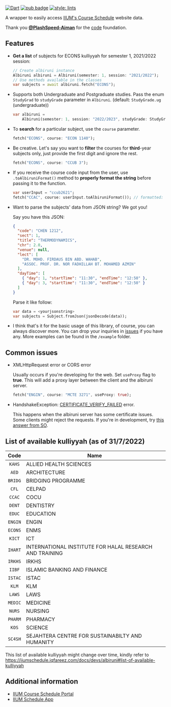 <!--
This README describes the package. If you publish this package to pub.dev,
this README's contents appear on the landing page for your package.

For information about how to write a good package README, see the guide for
[writing package pages](https://dart.dev/guides/libraries/writing-package-pages).

For general information about developing packages, see the Dart guide for
[creating packages](https://dart.dev/guides/libraries/create-library-packages)
and the Flutter guide for
[developing packages and plugins](https://flutter.dev/developing-packages).
-->

[![Dart](https://img.shields.io/badge/dart-%230175C2.svg?logo=dart&logoColor=white)](https://dart.dev/)
[![pub badge](https://img.shields.io/pub/v/albiruni.svg)](https://pub.dev/packages/albiruni)
[![style: lints](https://img.shields.io/badge/style-lints-4BC0F5.svg)](https://pub.dev/packages/lints)

A wrapper to easily access [IIUM's Course Schedule](https://albiruni.iium.edu.my/myapps/StudentOnline/schedule1.php) website data.

Thank you [**@PlashSpeed-Aiman**](https://github.com/PlashSpeed-Aiman) for the [code](https://github.com/PlashSpeed-Aiman/IIUMCourseScheduleApp) foundation.

## Features

- **Get a list** of subjects for ECONS kulliyyah for semester 1, 2021/2022 session:

  ```dart
  // Create albiruni instance
  Albiruni albiruni = Albiruni(semester: 1, session: "2021/2022");
  // Use methods available in the classes
  var subjects = await albiruni.fetch("ECONS");
  ```

- Supports both Undergraduate and Postgraduate studies. Pass the enum `StudyGrad` to `studyGrade` parameter in `Albiruni`. (default: `StudyGrade.ug` (undergraduate))

  ```dart
  var albiruni =
      Albiruni(semester: 1, session: "2022/2023", studyGrade: StudyGrad.pg);
  ```

- To **search** for a particular subject, use the `course` parameter.

  ```dart
  fetch("ECONS", course: "ECON 1140");
  ```

- Be creative. Let's say you want to **filter** the courses for **third**-year subjects only, just provide the first digit and ignore the rest.

  ```dart
  fetch("ECONS", course: "CCUB 3");
  ```

- If you receive the course code input from the user, use `.toAlbiruniFormat()` method to **properly format the string** before passing it to the function.

  ```dart
  var userInput = "ccub2621";
  fetch("CCAC", course: userInput.toAlbiruniFormat()); // formatted: CCUB 2621
  ```

- Want to parse the subjects' data from JSON string? We got you!

  Say you have this JSON:

  ```json
  {
    "code": "CHEN 1212",
    "sect": 1,
    "title": "THERMODYNAMICS",
    "chr": 2.0,
    "venue": null,
    "lect": [
      "DR. MOHD. FIRDAUS BIN ABD. WAHAB",
      "ASSOC. PROF. DR. NOR FADHILLAH BT. MOHAMED AZMIN"
    ],
    "dayTime": [
      { "day": 1, "startTime": "11:30", "endTime": "12:50" },
      { "day": 3, "startTime": "11:30", "endTime": "12:50" }
    ]
  }
  ```

  Parse it like follow:

  ```dart
  var data = <yourjsonstring>
  var subjects = Subject.fromJson(jsonDecode(data));
  ```

- I think that's it for the basic usage of this library, of course, you can always discover more. You can drop your inquiries in [issues](https://github.com/iqfareez/albiruni/issues) if you have any. More examples can be found in the `/example` folder.

## Common issues

- XMLHttpRequest error or CORS error

  Usually occurs if you're developing for the web. Set `useProxy` flag to **true**. This will add a proxy layer between the client and the albiruni server.

  ```dart
  fetch("ENGIN", course: "MCTE 3271", useProxy: true);
  ```

- HandshakeException: [CERTIFICATE_VERIFY_FAILED](https://github.com/iqfareez/iium_schedule/issues/10) error.

  This happens when the albiruni server has some certificate issues. Some clients might reject the requests. If you're in development, try [this answer from SO](https://stackoverflow.com/a/61312927/13617136).

## List of available kulliyyah (as of 31/7/2022)

|  Code   | Name                                                    |
| :-----: | ------------------------------------------------------- |
| `KAHS`  | ALLIED HEALTH SCIENCES                                  |
|  `AED`  | ARCHITECTURE                                            |
| `BRIDG` | BRIDGING PROGRAMME                                      |
|  `CFL`  | CELPAD                                                  |
| `CCAC`  | COCU                                                    |
| `DENT`  | DENTISTRY                                               |
| `EDUC`  | EDUCATION                                               |
| `ENGIN` | ENGIN                                                   |
| `ECONS` | ENMS                                                    |
| `KICT`  | ICT                                                     |
| `IHART` | INTERNATIONAL INSTITUTE FOR HALAL RESEARCH AND TRAINING |
| `IRKHS` | IRKHS                                                   |
| `IIBF`  | ISLAMIC BANKING AND FINANCE                             |
| `ISTAC` | ISTAC                                                   |
|  `KLM`  | KLM                                                     |
| `LAWS`  | LAWS                                                    |
| `MEDIC` | MEDICINE                                                |
| `NURS`  | NURSING                                                 |
| `PHARM` | PHARMACY                                                |
|  `KOS`  | SCIENCE                                                 |
| `SC4SH` | SEJAHTERA CENTRE FOR SUSTAINABILTY AND HUMANITY         |

This list of available kulliyyah might change over time, kindly refer to https://iiumschedule.iqfareez.com/docs/devs/albiruni#list-of-available-kulliyyah

## Additional information

- [IIUM Course Schedule Portal](https://albiruni.iium.edu.my/myapps/StudentOnline/schedule1.php)
- [IIUM Schedule App](https://iiumschedule.iqfareez.com)
